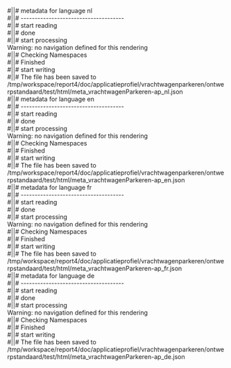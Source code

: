 #||# metadata for language nl   
#||# -------------------------------------  
#||# start reading  
#||# done  
#||# start processing  
Warning: no navigation defined for this rendering  
#||# Checking Namespaces  
#||# Finished  
#||# start writing  
#||# The file has been saved to /tmp/workspace/report4/doc/applicatieprofiel/vrachtwagenparkeren/ontwerpstandaard/test/html/meta_vrachtwagenParkeren-ap_nl.json  
#||# metadata for language en   
#||# -------------------------------------  
#||# start reading  
#||# done  
#||# start processing  
Warning: no navigation defined for this rendering  
#||# Checking Namespaces  
#||# Finished  
#||# start writing  
#||# The file has been saved to /tmp/workspace/report4/doc/applicatieprofiel/vrachtwagenparkeren/ontwerpstandaard/test/html/meta_vrachtwagenParkeren-ap_en.json  
#||# metadata for language fr   
#||# -------------------------------------  
#||# start reading  
#||# done  
#||# start processing  
Warning: no navigation defined for this rendering  
#||# Checking Namespaces  
#||# Finished  
#||# start writing  
#||# The file has been saved to /tmp/workspace/report4/doc/applicatieprofiel/vrachtwagenparkeren/ontwerpstandaard/test/html/meta_vrachtwagenParkeren-ap_fr.json  
#||# metadata for language de   
#||# -------------------------------------  
#||# start reading  
#||# done  
#||# start processing  
Warning: no navigation defined for this rendering  
#||# Checking Namespaces  
#||# Finished  
#||# start writing  
#||# The file has been saved to /tmp/workspace/report4/doc/applicatieprofiel/vrachtwagenparkeren/ontwerpstandaard/test/html/meta_vrachtwagenParkeren-ap_de.json  
